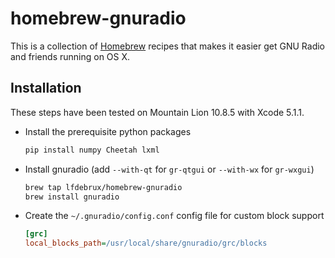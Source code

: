 # homebrew-gnuradio

This is a collection of [Homebrew](https://github.com/mxcl/homebrew) recipes
that makes it easier get GNU Radio and friends running on OS X.

## Installation

These steps have been tested on Mountain Lion 10.8.5 with Xcode 5.1.1.

- Install the prerequisite python packages

  ```sh
  pip install numpy Cheetah lxml
  ```

- Install gnuradio (add `--with-qt` for `gr-qtgui` or `--with-wx` for `gr-wxgui`)

  ```sh
  brew tap lfdebrux/homebrew-gnuradio
  brew install gnuradio
  ```
- Create the `~/.gnuradio/config.conf` config file for custom block support

  ```ini
  [grc]
  local_blocks_path=/usr/local/share/gnuradio/grc/blocks
  ```
